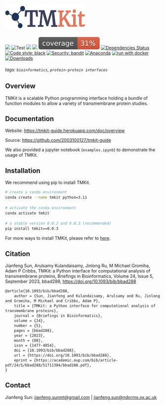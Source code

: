 <h1>
    <img src="https://github.com/2003100127/tmkit/blob/main/docs/source/img/tmkit_logo.png?raw=true" width="260" height="80">
    <br>
</h1>

![](https://img.shields.io/pypi/v/tmkit?logo=PyPI)
![Test](https://github.com/2003100127/tmkit/actions/workflows/test.yml/badge.svg)
![](https://img.shields.io/badge/last_released-Jul14._2023-green.svg)
![](https://img.shields.io/badge/tmkit-executable-519dd9.svg)
![Coverage Report](assets/images/coverage.svg)
[![Dependencies Status](https://img.shields.io/badge/dependencies-up%20to%20date-brightgreen.svg)](https://github.com/2003100127/tmkit/pulls?utf8=%E2%9C%93&q=is%3Apr%20author%3Aapp%2Fdependabot)
[![Code style: black](https://img.shields.io/badge/code%20style-black-000000.svg)](https://github.com/psf/black)
[![Security: bandit](https://img.shields.io/badge/security-bandit-green.svg)](https://github.com/PyCQA/bandit)
[![Anaconda](https://github.com/2003100127/tmkit/actions/workflows/conda.yml/badge.svg)](https://github.com/2003100127/tmkit/actions/workflows/conda.yml)
[![run with docker](https://img.shields.io/badge/run%20with-Docker-0db7ed?logo=docker)](https://www.docker.com/2003100127/tmkit)
[![Downloads](https://pepy.tech/badge/tmkitx)](https://pepy.tech/project/tmkitx)

<!-- ![Build](https://github.com/2003100127/tmkit/actions/workflows/build.yml/badge.svg) -->

###### tags: `bioinformatics`, `protein-protein interfaces`



## Overview

TMKit is a scalable Python programming interface holding a bundle of function modules to allow a variety of transmembrane protein studies.



## Documentation

Website: https://tmkit-guide.herokuapp.com/doc/overview

Source: https://github.com/2003100127/tmkit-guide

We also provided a jupyter notebook (`examples.ipynb`) to demonstrate the usage of TMKit.



## Installation

We recommend using pip to install TMKit.

```sh
# create a conda environment
conda create --name tmkit python=3.11

# activate the conda environment
conda activate tmkit

# a stable version 0.0.2 and 0.0.3 (recommended)
pip install tmkit==0.0.3
```

For more ways to install TMKit, please refer to [here](https://tmkit-guide.herokuapp.com/doc/overview).



## **Citation**

Jianfeng Sun, Arulsamy Kulandaisamy, Jinlong Ru, M Michael Gromiha, Adam P Cribbs, TMKit: a Python interface for computational analysis of transmembrane proteins, Briefings in Bioinformatics, Volume 24, Issue 5, September 2023, bbad288, https://doi.org/10.1093/bib/bbad288

```shell
@article{10.1093/bib/bbad288,
    author = {Sun, Jianfeng and Kulandaisamy, Arulsamy and Ru, Jinlong and Gromiha, M Michael and Cribbs, Adam P},
    title = {TMKit: a Python interface for computational analysis of transmembrane proteins},
    journal = {Briefings in Bioinformatics},
    volume = {24},
    number = {5},
    pages = {bbad288},
    year = {2023},
    month = {08},
    issn = {1477-4054},
    doi = {10.1093/bib/bbad288},
    url = {https://doi.org/10.1093/bib/bbad288},
    eprint = {https://academic.oup.com/bib/article-pdf/24/5/bbad288/51711304/bbad288.pdf},
}
```



## **Contact**

Jianfeng Sun: jianfeng.sunmt@gmail.com | jianfeng.sun@ndorms.ox.ac.uk

